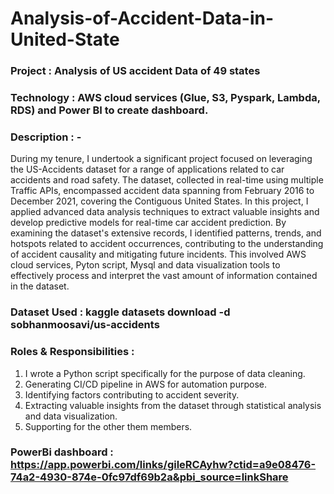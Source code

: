 # Analysis-of-Accident-Data-in-United-State

### Project : Analysis of US accident Data of 49 states 

### Technology : AWS cloud services (Glue, S3, Pyspark, Lambda, RDS) and Power BI to create dashboard.

### Description : - 
During my tenure, I undertook a significant project focused on leveraging the US-Accidents dataset for a range of applications related to car accidents and road safety. The dataset, collected in real-time using multiple Traffic APIs, encompassed accident data spanning from February 2016 to December 2021, covering the Contiguous United States. In this project, I applied advanced data analysis techniques to extract valuable insights and develop predictive models for real-time car accident prediction. By examining the dataset's extensive records, I identified patterns, trends, and hotspots related to accident occurrences, contributing to the understanding of accident causality and mitigating future incidents. This involved AWS cloud services, Pyton script, Mysql and data visualization tools to effectively process and interpret the vast amount of information contained in the dataset.

### Dataset Used : kaggle datasets download -d sobhanmoosavi/us-accidents

### Roles & Responsibilities :
1) I wrote a Python script specifically for the purpose of data cleaning.
2) Generating CI/CD pipeline in AWS for automation purpose.
3) Identifying factors contributing to accident severity.
4) Extracting valuable insights from the dataset through statistical analysis and data visualization.
5) Supporting for the other them members.

### PowerBi dashboard : https://app.powerbi.com/links/gileRCAyhw?ctid=a9e08476-74a2-4930-874e-0fc97df69b2a&pbi_source=linkShare

